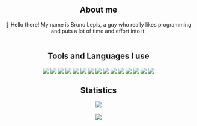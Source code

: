 <div align="center">

  ## About me 
  👋 Hello there! My name is Bruno Lepis, a guy who really likes programming and puts a lot of time and effort into it. 
  <br /><br />
  
  ## Tools and Languages I use
  <p align="center">
    <img src="https://img.shields.io/badge/-Visual_Studio_Code-grey?logo=visual-studio-code" />
    <img src="https://img.shields.io/badge/-Node.js-grey?logo=node.js" />
    <img src="https://img.shields.io/badge/-React-grey?logo=react" />
    <img src="https://img.shields.io/badge/-Next.js-grey?logo=next.js" />
    <img src="https://img.shields.io/badge/-Socket.io-grey?logo=socket.io" />
    <img src="https://img.shields.io/badge/-Tailwind_CSS-grey?logo=tailwind-css" />
    <img src="https://img.shields.io/badge/-npm-grey?logo=npm" />
    <img src="https://img.shields.io/badge/-MongoDB-grey?logo=mongodb" />
    <img src="https://img.shields.io/badge/-GitHub-grey?logo=github" />
    <img src="https://img.shields.io/badge/-Cloudflare-grey?logo=cloudflare" />
    <img src="https://img.shields.io/badge/-Vercel-grey?logo=vercel" />
    <img src="https://img.shields.io/badge/-HTML-grey?logo=html5" />
    <img src="https://img.shields.io/badge/-CSS-grey?logo=css3" />
    <img src="https://img.shields.io/badge/-JavaScript-grey?logo=javascript" />
    <img src="https://img.shields.io/badge/-TypeScript-grey?logo=typescript" />
  </p>
  
  ## Statistics
  <p align="center">
    <img src="https://github-readme-stats.vercel.app/api/top-langs/?username=brunolepis&layout=compact&theme=dark" />
    <br /><br />
    <img src="https://github-readme-stats.vercel.app/api?username=brunolepis&show_icons=true&theme=dark&icon_color=1774d1" />
  </p>
</div>
